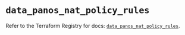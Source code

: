 # `data_panos_nat_policy_rules`

Refer to the Terraform Registry for docs: [`data_panos_nat_policy_rules`](https://registry.terraform.io/providers/paloaltonetworks/panos/2.0.5/docs/data-sources/nat_policy_rules).
